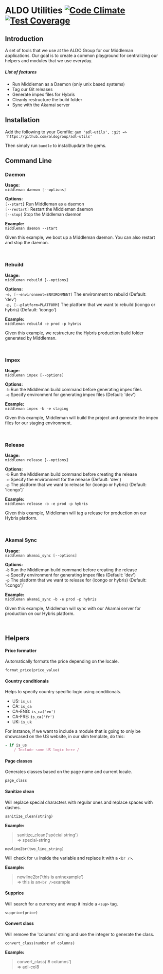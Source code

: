 # ALDO Utilities [![Code Climate](https://codeclimate.com/github/aldogroup/adl-utils/badges/gpa.svg)](https://codeclimate.com/github/aldogroup/adl-utils) [![Test Coverage](https://codeclimate.com/github/aldogroup/adl-utils/badges/coverage.svg)](https://codeclimate.com/github/aldogroup/adl-utils)



## Introduction
A set of tools that we use at the ALDO Group for our Middleman applications. Our goal is to create a common playground for centralizing our helpers and modules that we use everyday.

##### List of features

- Run Middleman as a Daemon (only unix based systems)
- Tag our Git releases
- Generate impex files for Hybris
- Cleanly restructure the build folder
- Sync with the Akamai server

## Installation

Add the following to your Gemfile:
`gem 'adl-utils', :git => 'https://github.com/aldogroup/adl-utils'`

Then simply run `bundle` to install/update the gems.

## Command Line

### Daemon
**Usage:**  
`middleman daemon [--options]`

**Options:**  
`[--start]` Run Middleman as a daemon <br />
`[--restart]` Restart the Middleman daemon <br />
`[--stop]`  Stop the Middleman daemon

**Example:**  
`middleman daemon --start`

Given this example, we boot up a Middleman daemon. You can also restart and stop the daemon.

<br />

### Rebuild

**Usage:**  
`middleman rebuild [--options]`

**Options:**  
`-e, [--environment=ENVIRONMENT]` The environment to rebuild (Default: 'dev') <br />
`-p, [--platform=PLATFORM]` The platform that we want to rebuild (icongo or hybris) (Default: 'icongo')

**Example:**  
`middleman rebuild -e prod -p hybris`

Given this example, we restructure the Hybris production build folder generated by Middleman.

<br />

### Impex

**Usage:**  
`middleman impex [--options]`  

**Options:**  
`-b` Run the Middleman build command before generating impex files <br />
`-e` Specify environment for generating impex files (Default: 'dev')

**Example:**  
`middleman impex -b -e staging`  

Given this example, Middleman will build the project and generate the impex files for our staging environment.

<br />

### Release

**Usage:**  
`middleman release [--options]`

**Options:**  
`-b` Run the Middleman build command before creating the release <br />
`-e` Specify the environment for the release (Default: 'dev') <br />
`-p` The platform that we want to release for (icongo or hybris) (Default: 'icongo')`

**Example:**  
`middleman release -b -e prod -p hybris`

Given this example, Middleman will tag a release for production on our Hybris platform.
  
<br />

### Akamai Sync

**Usage:**  
`middleman akamai_sync [--options]`

**Options:**  
`-b` Run the Middleman build command before creating the release <br />
`-e` Specify environment for generating impex files (Default: 'dev') <br />
`-p` The platform that we want to release for (icongo or hybris) (Default: 'icongo')`

**Example:**  
`middleman akamai_sync -b -e prod -p hybris`

Given this example, Middleman will sync with our Akamai server for production on our Hybris platform.
  
<br />


## Helpers

#### Price formatter

Automatically formats the price depending on the locale.

`format_price(price_value)`

#### Country conditionals
  
Helps to specify country specific logic using conditionals.

- US: `is_us`
- CA: `is_ca`
- CA-ENG: `is_ca('en')`
- CA-FRE: `is_ca('fr')`
- UK: `is_uk`

For instance, if we want to include a module that is going to only be showcased on the US website, in our slim template, do this:

```ruby
- if is_us
	/ Include some US logic here /
```

#### Page classes

Generates classes based on the page name and current locale.

`page_class`

#### Sanitize clean

Will replace special characters with regular ones and replace spaces with dashes.

`sanitize_clean(string)`    

**Example:**
> sanitize_clean('spécial string')  
> => special-string  

`newline2br(two_line_string)`

Will check for `\n` inside the variable and replace it with a `<br />`.

**Example:**
> newline2br('this is an\nexample')  
> => this is an`<br />`example

#### Supprice

Will search for a currency and wrap it inside a `<sup>` tag.

`supprice(price)`

#### Convert class

Will remove the 'columns' string and use the integer to generate the class.

`convert_class(number of columns)`
  
**Example:**  
> convert_class('8 columns')  
> => adl-col8
   
